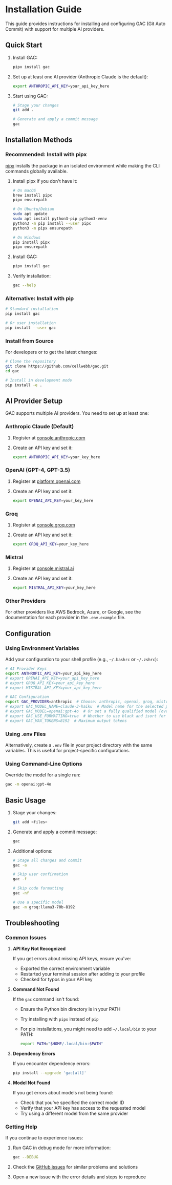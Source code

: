 # Installation Guide

This guide provides instructions for installing and configuring GAC (Git Auto Commit) with support for multiple AI providers.

## Quick Start

1. Install GAC:

   ```bash
   pipx install gac
   ```

2. Set up at least one AI provider (Anthropic Claude is the default):

   ```bash
   export ANTHROPIC_API_KEY=your_api_key_here
   ```

3. Start using GAC:

   ```bash
   # Stage your changes
   git add .

   # Generate and apply a commit message
   gac
   ```

## Installation Methods

### Recommended: Install with pipx

[pipx](https://pypa.github.io/pipx/) installs the package in an isolated environment while making the CLI commands globally available.

1. Install pipx if you don't have it:

   ```bash
   # On macOS
   brew install pipx
   pipx ensurepath

   # On Ubuntu/Debian
   sudo apt update
   sudo apt install python3-pip python3-venv
   python3 -m pip install --user pipx
   python3 -m pipx ensurepath

   # On Windows
   pip install pipx
   pipx ensurepath
   ```

2. Install GAC:

   ```bash
   pipx install gac
   ```

3. Verify installation:

   ```bash
   gac --help
   ```

### Alternative: Install with pip

```bash
# Standard installation
pip install gac

# Or user installation
pip install --user gac
```

### Install from Source

For developers or to get the latest changes:

```bash
# Clone the repository
git clone https://github.com/cellwebb/gac.git
cd gac

# Install in development mode
pip install -e .
```

## AI Provider Setup

GAC supports multiple AI providers. You need to set up at least one:

### Anthropic Claude (Default)

1. Register at [console.anthropic.com](https://console.anthropic.com/)
2. Create an API key and set it:

   ```bash
   export ANTHROPIC_API_KEY=your_key_here
   ```

### OpenAI (GPT-4, GPT-3.5)

1. Register at [platform.openai.com](https://platform.openai.com/)
2. Create an API key and set it:

   ```bash
   export OPENAI_API_KEY=your_key_here
   ```

### Groq

1. Register at [console.groq.com](https://console.groq.com/)
2. Create an API key and set it:

   ```bash
   export GROQ_API_KEY=your_key_here
   ```

### Mistral

1. Register at [console.mistral.ai](https://console.mistral.ai/)
2. Create an API key and set it:

   ```bash
   export MISTRAL_API_KEY=your_key_here
   ```

### Other Providers

For other providers like AWS Bedrock, Azure, or Google, see the documentation for each provider in the `.env.example` file.

## Configuration

### Using Environment Variables

Add your configuration to your shell profile (e.g., `~/.bashrc` or `~/.zshrc`):

```bash
# AI Provider Keys
export ANTHROPIC_API_KEY=your_api_key_here
# export OPENAI_API_KEY=your_api_key_here
# export GROQ_API_KEY=your_api_key_here
# export MISTRAL_API_KEY=your_api_key_here

# GAC Configuration
export GAC_PROVIDER=anthropic  # Choose: anthropic, openai, groq, mistral, aws
# export GAC_MODEL_NAME=claude-3-haiku  # Model name for the selected provider
# export GAC_MODEL=openai:gpt-4o  # Or set a fully qualified model (overrides provider and model name)
# export GAC_USE_FORMATTING=true  # Whether to use black and isort for Python files
# export GAC_MAX_TOKENS=8192  # Maximum output tokens
```

### Using .env Files

Alternatively, create a `.env` file in your project directory with the same variables. This is useful for project-specific configurations.

### Using Command-Line Options

Override the model for a single run:

```bash
gac -m openai:gpt-4o
```

## Basic Usage

1. Stage your changes:

   ```bash
   git add <files>
   ```

2. Generate and apply a commit message:

   ```bash
   gac
   ```

3. Additional options:

   ```bash
   # Stage all changes and commit
   gac -a

   # Skip user confirmation
   gac -f

   # Skip code formatting
   gac -nf

   # Use a specific model
   gac -m groq:llama3-70b-8192
   ```

## Troubleshooting

### Common Issues

1. **API Key Not Recognized**

   If you get errors about missing API keys, ensure you've:

   - Exported the correct environment variable
   - Restarted your terminal session after adding to your profile
   - Checked for typos in your API key

2. **Command Not Found**

   If the `gac` command isn't found:

   - Ensure the Python bin directory is in your PATH
   - Try installing with `pipx` instead of `pip`
   - For pip installations, you might need to add `~/.local/bin` to your PATH:

     ```bash
     export PATH="$HOME/.local/bin:$PATH"
     ```

3. **Dependency Errors**

   If you encounter dependency errors:

   ```bash
   pip install --upgrade 'gac[all]'
   ```

4. **Model Not Found**

   If you get errors about models not being found:

   - Check that you've specified the correct model ID
   - Verify that your API key has access to the requested model
   - Try using a different model from the same provider

### Getting Help

If you continue to experience issues:

1. Run GAC in debug mode for more information:

   ```bash
   gac --DEBUG
   ```

2. Check the [GitHub issues](https://github.com/cellwebb/gac/issues) for similar problems and solutions

3. Open a new issue with the error details and steps to reproduce
